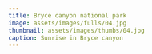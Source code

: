 ```yaml
---
title: Bryce canyon national park
image: assets/images/fulls/04.jpg
thumbnail: assets/images/thumbs/04.jpg
caption: Sunrise in Bryce canyon
---
```

